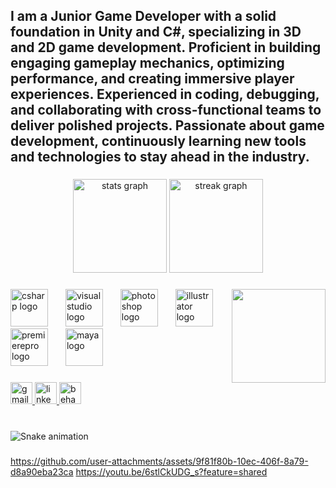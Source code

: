 <h2 align="left">I am a Junior Game Developer with a solid foundation in Unity and C#, specializing in 3D and 2D game development. Proficient in building engaging gameplay mechanics, optimizing performance, and creating immersive player experiences. Experienced in coding, debugging, and collaborating with cross-functional teams to deliver polished projects. Passionate about game development, continuously learning new tools and technologies to stay ahead in the industry.</h2>

###

<div align="center">
  <img src="https://github-readme-stats.vercel.app/api?username=kaarthik1629&hide_title=false&hide_rank=false&show_icons=true&include_all_commits=true&count_private=true&disable_animations=false&theme=dracula&locale=en&hide_border=false" height="150" alt="stats graph"  />
  <img src="https://streak-stats.demolab.com?user=kaarthik1629&locale=en&mode=daily&theme=dracula&hide_border=false&border_radius=5" height="150" alt="streak graph"  />
</div>

###

<img align="right" height="150" src="https://i.giphy.com/media/v1.Y2lkPTc5MGI3NjExbDZmeG9vcnBqeHByYWoxMmlicnRpdW1ycnRlb2RlbzBiZzBieHoyZSZlcD12MV9pbnRlcm5hbF9naWZfYnlfaWQmY3Q9Zw/1ylOHgLDKw7eD8WgoB/giphy.gif"  />

###

<div align="left">
  <img src="https://cdn.jsdelivr.net/gh/devicons/devicon/icons/csharp/csharp-original.svg" height="60" alt="csharp logo"  />
  <img width="20" />
  <img src="https://cdn.jsdelivr.net/gh/devicons/devicon/icons/visualstudio/visualstudio-plain.svg" height="60" alt="visualstudio logo"  />
  <img width="20" />
  <img src="https://cdn.jsdelivr.net/gh/devicons/devicon/icons/photoshop/photoshop-plain.svg" height="60" alt="photoshop logo"  />
  <img width="20" />
  <img src="https://cdn.jsdelivr.net/gh/devicons/devicon/icons/illustrator/illustrator-plain.svg" height="60" alt="illustrator logo"  />
  <img width="20" />
  <img src="https://cdn.jsdelivr.net/gh/devicons/devicon/icons/premierepro/premierepro-plain.svg" height="60" alt="premierepro logo"  />
  <img width="20" />
  <img src="https://cdn.jsdelivr.net/gh/devicons/devicon/icons/maya/maya-original.svg" height="60" alt="maya logo"  />
</div>

###

<div align="left">
  <a href="kaarthikdesigner1@gmail.com" target="_blank">
    <img src="https://img.shields.io/static/v1?message=Gmail&logo=gmail&label=&color=D14836&logoColor=white&labelColor=&style=for-the-badge" height="35" alt="gmail logo"  />
  </a>
  <a href="www.linkedin.com/in/kaarthik-ar-108705327" target="_blank">
    <img src="https://img.shields.io/static/v1?message=LinkedIn&logo=linkedin&label=&color=0077B5&logoColor=white&labelColor=&style=for-the-badge" height="35" alt="linkedin logo"  />
  </a>
  <img src="https://img.shields.io/static/v1?message=Behance&logo=behance&label=&color=1769ff&logoColor=white&labelColor=&style=for-the-badge" height="35" alt="behance logo"  />
</div>

###

<br clear="both">

<img src="https://raw.githubusercontent.com/kaarthik1629/kaarthik1629/output/snake.svg" alt="Snake animation" />

###
https://github.com/user-attachments/assets/9f81f80b-10ec-406f-8a79-d8a90eba23ca
https://youtu.be/6stlCkUDG_s?feature=shared
